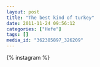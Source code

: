 ```yaml
---
layout: post
title: "The best kind of turkey"
date: 2011-11-24 09:56:12
categories: ["Hefe"]
tags: []
media_id: "362385897_326209"
---
```


{% instagram %}

